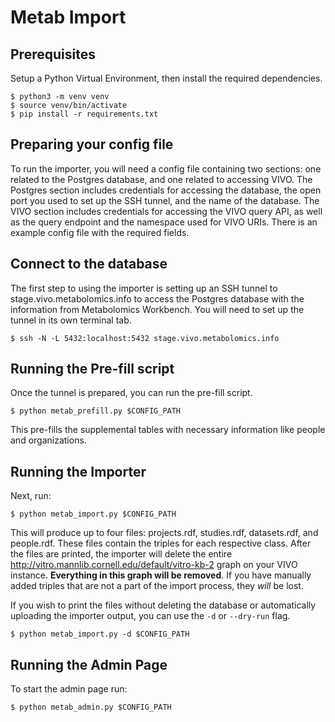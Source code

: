 Metab Import
============

## Prerequisites

Setup a Python Virtual Environment, then install the required dependencies.

    $ python3 -m venv venv
    $ source venv/bin/activate
    $ pip install -r requirements.txt


## Preparing your config file

To run the importer, you will need a config file containing two sections: one related to the Postgres database, and one related to accessing VIVO. The Postgres section includes credentials for accessing the database, the open port you used to set up the SSH tunnel, and the name of the database. The VIVO section includes credentials for accessing the VIVO query API, as well as the query endpoint and the namespace used for VIVO URIs. There is an example config file with the required fields.


## Connect to the database

The first step to using the importer is setting up an SSH tunnel to stage.vivo.metabolomics.info to access the Postgres database with the information from Metabolomics Workbench. You will need to set up the tunnel in its own terminal tab.

    $ ssh -N -L 5432:localhost:5432 stage.vivo.metabolomics.info


## Running the Pre-fill script

Once the tunnel is prepared, you can run the pre-fill script.

    $ python metab_prefill.py $CONFIG_PATH

This pre-fills the supplemental tables with necessary information like people
and organizations.


## Running the Importer

Next, run:

    $ python metab_import.py $CONFIG_PATH

This will produce up to four files: projects.rdf, studies.rdf, datasets.rdf, and people.rdf. These files contain the triples for each respective class. After the files are printed, the importer will delete the entire http://vitro.mannlib.cornell.edu/default/vitro-kb-2 graph on your VIVO instance. **Everything in this graph will be removed**. If you have manually added triples that are not a part of the import process, they *will* be lost.

If you wish to print the files without deleting the database or automatically uploading the importer output, you can use the `-d` or `--dry-run` flag.

    $ python metab_import.py -d $CONFIG_PATH

## Running the Admin Page

To start the admin page run:

    $ python metab_admin.py $CONFIG_PATH
